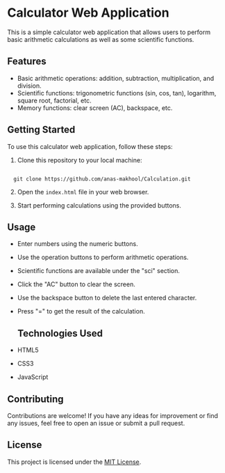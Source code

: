 # Calculator Web Application

This is a simple calculator web application that allows users to perform basic arithmetic calculations as well as some scientific functions.

## Features

- Basic arithmetic operations: addition, subtraction, multiplication, and division.
- Scientific functions: trigonometric functions (sin, cos, tan), logarithm, square root, factorial, etc.
- Memory functions: clear screen (AC), backspace, etc.

## Getting Started

To use this calculator web application, follow these steps:

1. Clone this repository to your local machine:

 ```

   git clone https://github.com/anas-makhool/Calculation.git

   ```

2. Open the `index.html` file in your web browser.

3. Start performing calculations using the provided buttons.


## Usage

- Enter numbers using the numeric buttons.
- Use the operation buttons to perform arithmetic operations.
- Scientific functions are available under the "sci" section.
- Click the "AC" button to clear the screen.
- Use the backspace button to delete the last entered character.
- Press "=" to get the result of the calculation.

  ## Technologies Used
- HTML5
- CSS3
- JavaScript

## Contributing
Contributions are welcome! If you have any ideas for improvement or find any issues, feel free to open an issue or submit a pull request.

## License
This project is licensed under the [MIT License](LICENSE).
